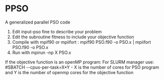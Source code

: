 # PPSO
A generalized parallel PSO code

1. Edit input-pso fine to describe your problem
2. Edit the subroutine fitness to include your objective function
3. Compile with mpif90 or mpiifort : mpif90 PSO.f90 -o PSO.x | mpiifort PSO.f90 -o PSO.x
4. Run with mpirun -np X PSO.x

If the objective function is an openMP program:
For SLURM manager use:
  #SBATCH --cpus-per-task=X*Y - X is the number of cores for PSO program and Y is the number of openmp cores for the objective function

